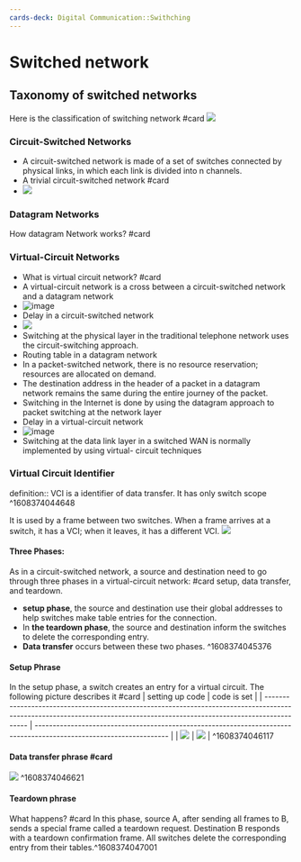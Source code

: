 ```yaml
---
cards-deck: Digital Communication::Swithching
---
```

# Switched network
## Taxonomy of switched networks
Here is the classification of switching network #card 
![](https://storage.googleapis.com/polar-32b0f.appspot.com/image/12eXTdmNQGZVC33JAQe4bEUmitii6kfwk6rr2vXD.png)

### Circuit-Switched Networks
- A circuit-switched network is made of a set of switches connected by physical links, in which each link is divided into n channels.
- A trivial circuit-switched network #card 
- ![]( https://storage.googleapis.com/polar-32b0f.appspot.com/image/12frXNQQsRpaoAe1fi4Zae6a7ns452r2LLfD76RX.png)


### Datagram Networks
How datagram Network works? #card 


### Virtual-Circuit Networks
- What is virtual circuit network? #card 
- A virtual-circuit network is a cross between a circuit-switched network and a datagram network
- ![image](https://storage.googleapis.com/polar-32b0f.appspot.com/image/1yToWpGXUDS5MoLJwDQpNgr5tAFmRotNqJS7r5Kb.png)
- Delay in a circuit-switched network
- ![]( https://storage.googleapis.com/polar-32b0f.appspot.com/image/12TMMuJiQb7MvGnQtY4UR2vFyjWiJDc1NG4i9DGb.png)
- Switching at the physical layer in the traditional telephone network uses the circuit-switching approach.
- Routing table in a datagram network
- In a   packet-switched   network,   there      is   no resource  reservation;  resources  are  allocated  on demand.
- The destination address in the header of a packet in a datagram network remains the same during the entire journey of the packet.
- Switching in the Internet is done by using the datagram approach to packet switching at the network layer
- Delay in a virtual-circuit network
- ![image](https://storage.googleapis.com/polar-32b0f.appspot.com/image/1LKFLQMy5u8oJQxBKB3EFzZN9oKiqday9Qut5Df5.png)
- Switching at the data link layer in a switched WAN is normally implemented by using virtual- circuit techniques


### Virtual Circuit Identifier
definition:: VCI is a identifier of data transfer. It has only switch scope
^1608374044648

It is used by a frame between two switches. When a frame arrives at a switch, it has a VCI; when it leaves, it has a different VCI.
![](http://www.myreadingroom.co.in/images/stories/docs/dcn/Virtual%20Circuit%20Network_identifier.JPG)

#### Three Phases:

As in a circuit-switched network, a source and destination need to go through three phases in a virtual-circuit network: #card 
setup, data transfer, and teardown.  
- **setup phase**, the source and destination use their global addresses to help switches make table entries for the connection.
- In **the teardown phase**, the source and destination inform the switches to delete the corresponding entry.
- **Data transfer** occurs between these two phases.
^1608374045376


#### Setup Phrase
In the setup phase, a switch creates an entry for a virtual circuit. The following picture describes it #card
| setting up code                                                                                                                                                          | code is set                                                                                                         |
| ------------------------------------------------------------------------------------------------------------------------------------------------------------------------ | ------------------------------------------------------------------------------------------------------------------- |
| ![](https://2.bp.blogspot.com/-4jjw7rU8EnE/WHTH-soKoQI/AAAAAAAACis/wuLmQtqn8704L4o6DqU7aiUnfrUZd5LywCLcB/s1600/Setup%2Brequest%2Bin%2Ba%2Bvirtual-circuit%2Bnetwork.JPG) | ![](http://www.myreadingroom.co.in/images/stories/docs/dcn/Virtual%20Circuit%20Network_Data%20Transfer%20setup.JPG) |
^1608374046117

#### Data transfer phrase #card 
![](https://3.bp.blogspot.com/-Tl-marV0JTM/WHTIUYrhPkI/AAAAAAAACi4/EWqR1cmsov4nbX9HM1JJHT_BeqRT2SKagCLcB/s1600/Source-to-destination%2Bdata%2Btransfer%2Bin%2Ba%2Bvirtual-circuit%2Bnetwork.JPG)
^1608374046621

#### Teardown phrase
What happens? #card
In this phase, source A, after sending all frames to B, sends a special frame called a teardown request. Destination B responds with a teardown confirmation frame. All switches delete the corresponding entry from their tables.^1608374047001
